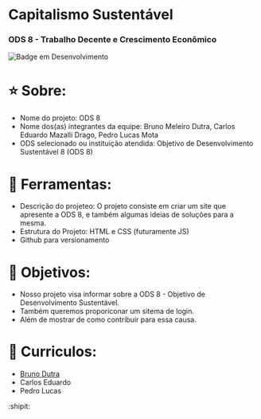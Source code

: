 # Capitalismo Sustentável
### ODS 8 - Trabalho Decente e Crescimento Econômico
![Badge em Desenvolvimento](http://img.shields.io/static/v1?label=STATUS&message=EM%20DESENVOLVIMENTO&color=GREEN&style=for-the-badge)

# :star: Sobre:

- Nome do projeto: ODS 8
- Nome dos(as) integrantes da equipe: Bruno Meleiro Dutra, Carlos Eduardo Mazalli Drago, Pedro Lucas Mota
- ODS selecionado ou instituição atendida: Objetivo de Desenvolvimento Sustentável 8 (ODS 8)


# :hammer: Ferramentas:
 
- Descrição do projeteo: O projeto consiste em criar um site que apresente a ODS 8, e  também algumas ideias de soluções para a mesma.
- Estrutura do Projeto: HTML e CSS (futuramente JS)
- Github para versionamento


# :flags: Objetivos:

- Nosso projeto visa informar sobre a ODS 8 - Objetivo de Desenvolvimento Sustentável.
- Também queremos proporiconar um sitema de login.
- Além de mostrar de como contribuir para essa causa.

# :file_folder: Curriculos:

- [Bruno Dutra](https://brinomd.github.io/CurriculoBruno/)
- Carlos Eduardo
- Pedro Lucas


 :shipit: 
